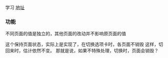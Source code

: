 学习 [地址](https://jspang.com/posts/2019/02/22/flutterdemo.html#%E7%AC%AC08%E8%8A%82-%E4%BF%9D%E6%8C%81%E9%A1%B5%E9%9D%A2%E7%8A%B6%E6%80%81 )

### 功能
不同页面的值是独立的，其他页面的改动并不影响原页面的值

这个保持页面状态，实际上是实现了，在切换选项卡时，各页面不销毁
这样，切回来时，估计依然不变。
那就是说，如果不特殊处理，切换时，页面会销毁？





